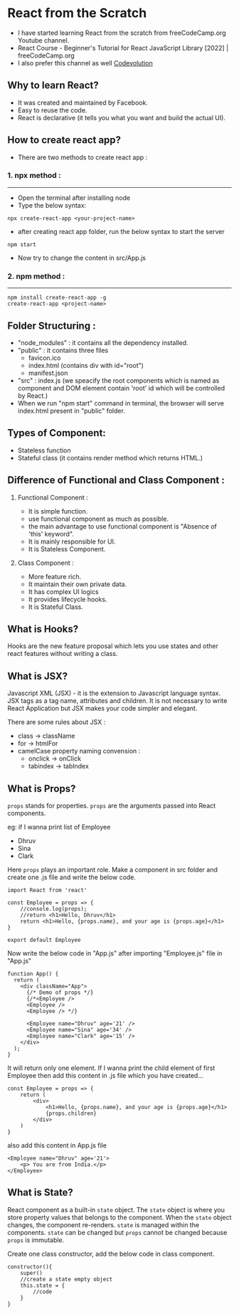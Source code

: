 # React from the Scratch

- I have started learning React from the scratch from freeCodeCamp.org Youtube channel.
- React Course - Beginner's Tutorial for React JavaScript Library [2022] | freeCodeCamp.org
- I also prefer this channel as well [Codevolution
](https://youtu.be/QFaFIcGhPoM)


## Why to learn React?

- It was created and maintained by Facebook.
- Easy to reuse the code.
- React is declarative (it tells you what you want and build the actual UI).

## How to create react app?

- There are two methods to create react app :
### 1. npx method :
---

- Open the terminal after installing node
- Type the below syntax:
```
npx create-react-app <your-project-name>
```
- after creating react app folder, run the below syntax to start the server
```
npm start
```
- Now try to change the content in src/App.js

### 2. npm method :
---

```
npm install create-react-app -g
create-react-app <project-name>
```

## Folder Structuring :

- "node_modules" : it contains all the dependency installed.
- "public" : it contains three files 
    - favicon.ico
    - index.html (contains div with id="root")
    - manifest.json
- "src" : index.js (we speacify the root components which is named as <App /> component and DOM element contain 'root' id which will be controlled by React.)
- When we run "npm start" command in terminal, the browser will serve index.html present in "public" folder.

## Types of Component:

- Stateless function
- Stateful class (it contains render method which returns HTML.)

## Difference of Functional and Class Component :

1. Functional Component :

    - It is simple function.
    - use functional component as much as possible.
    - the main advantage to use functional component is "Absence of 'this' keyword".
    - It is mainly responsible for UI.
    - It is Stateless Component.

2. Class Component :

    - More feature rich.
    - It maintain their own private data.
    - It has complex UI logics
    - It provides lifecycle hooks.
    - It is Stateful Class.
   
## What is Hooks?

Hooks are the new feature proposal which lets you use states and other react features without writing a class.

## What is JSX?

Javascript XML (JSX) - it is the extension to Javascript language syntax. JSX tags as a tag name, attributes and children. It is not necessary to write React Application but JSX makes your code simpler and elegant. 

There are some rules about JSX :

   - class -> className
   - for -> htmlFor
   - camelCase property naming convension :
        - onclick -> onClick
        - tabindex -> tabIndex

## What is Props?

`props` stands for properties. `props` are the arguments passed into React components.

eg: if I wanna print list of Employee

- Dhruv
- Sina
- Clark
    
Here `props` plays an important role. Make a component in src folder and create one .js file and write the below code.

```
import React from 'react'

const Employee = props => {
    //console.log(props);
    //return <h1>Hello, Dhruv</h1>
    return <h1>Hello, {props.name}, and your age is {props.age}</h1>
}

export default Employee
```

Now write the below code in "App.js" after importing "Employee.js" file in "App.js"
```
function App() {
  return (
    <div className="App">
      {/* Demo of props */}
      {/*<Employee />
      <Employee />
      <Employee /> */}
      
      <Employee name="Dhruv" age='21' />
      <Employee name="Sina" age='34' />
      <Employee name="Clark" age='15' />
    </div>
  );
}
```

It will return only one element. If I wanna print the child element of first Employee then add this content in .js file which you have created...
```
const Employee = props => {
    return (
        <div>
            <h1>Hello, {props.name}, and your age is {props.age}</h1>
            {props.children}
        </div>
    )
}
```
also add this content in App.js file
```
<Employee name="Dhruv" age='21'>
    <p> You are from India.</p>
</Employee>
```

## What is State?

React component as a built-in `state` object. The `state` object is where you store property values that belongs to the component. When the `state` object changes, the component re-renders. `state` is managed within the components. `state` can be changed but `props` cannot be changed because `props` is immutable.

Create one class constructor, add the below code in class component.
```
constructor(){
    super()
    //create a state empty object
    this.state = {
        //code
    }
}
```
